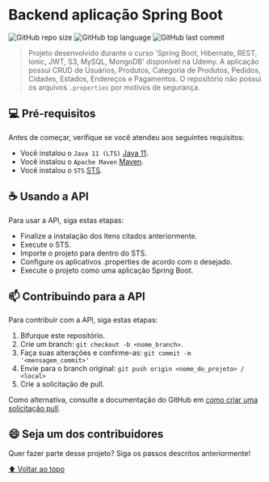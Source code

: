# Backend aplicação Spring Boot

<!---Esses são exemplos. Veja https://shields.io para outras pessoas ou para personalizar este conjunto de escudos. Você pode querer incluir dependências, status do projeto e informações de licença aqui--->

![GitHub repo size](https://img.shields.io/github/repo-size/mateuussilvapb/spring_boot_ionic_backend?style=plastic)
![GitHub top language](https://img.shields.io/github/languages/top/mateuussilvapb/spring_boot_ionic_backend?style=plastic)
![GitHub last commit](https://img.shields.io/github/last-commit/mateuussilvapb/spring_boot_ionic_backend?style=plastic)

> Projeto desenvolvido durante o curso 'Spring Boot, Hibernate, REST, Ionic, JWT, S3, MySQL, MongoDB' disponível na Udemy.
> A aplicação possui CRUD de Usuários, Produtos, Categoria de Produtos, Pedidos, Cidades, Estados, Endereços e Pagamentos.
> O repositório não possui os arquivos `.properties` por motivos de segurança.

## 💻 Pré-requisitos

Antes de começar, verifique se você atendeu aos seguintes requisitos:
<!---Estes são apenas requisitos de exemplo. Adicionar, duplicar ou remover conforme necessário--->
* Você instalou o `Java 11 (LTS)` [Java 11](https://www.oracle.com/br/java/technologies/javase/jdk11-archive-downloads.html). 
* Você instalou o `Apache Maven` [Maven](https://maven.apache.org/download.cgi).
* Você instalou o `STS` [STS](https://spring.io/tools).

## ☕ Usando a API

Para usar a API, siga estas etapas:

* Finalize a instalação dos itens citados anteriormente.
* Execute o STS.
* Importe o projeto para dentro do STS.
* Configure os aplicativos .properties de acordo com o desejado.
* Execute o projeto como uma aplicação Spring Boot.

## 📫 Contribuindo para a API
<!---Se o seu README for longo ou se você tiver algum processo ou etapas específicas que deseja que os contribuidores sigam, considere a criação de um arquivo CONTRIBUTING.md separado--->
Para contribuir com a API, siga estas etapas:

1. Bifurque este repositório.
2. Crie um branch: `git checkout -b <nome_branch>`.
3. Faça suas alterações e confirme-as: `git commit -m '<mensagem_commit>'`
4. Envie para o branch original: `git push origin <nome_do_projeto> / <local>`
5. Crie a solicitação de pull.

Como alternativa, consulte a documentação do GitHub em [como criar uma solicitação pull](https://help.github.com/en/github/collaborating-with-issues-and-pull-requests/creating-a-pull-request).

## 😄 Seja um dos contribuidores<br>

Quer fazer parte desse projeto? Siga os passos descritos anteriormente!

[⬆ Voltar ao topo](#Backend-aplicação-Spring-Boot)<br>
